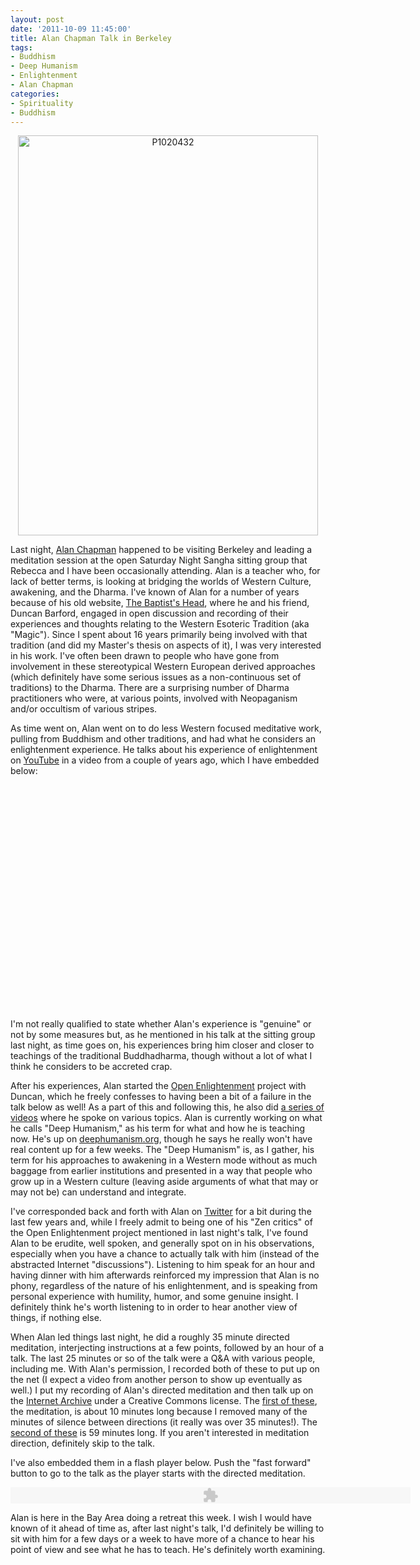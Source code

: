 ```yaml
--- 
layout: post
date: '2011-10-09 11:45:00'
title: Alan Chapman Talk in Berkeley
tags: 
- Buddhism
- Deep Humanism
- Enlightenment
- Alan Chapman
categories:
- Spirituality
- Buddhism
---
```


<p style="text-align: center"><a href="http://www.flickr.com/photos/albill/6225428090/" title="P1020432 by albill, on Flickr"><img src="http://farm7.static.flickr.com/6055/6225428090_b5ed47b937_z.jpg" width="480" height="640" alt="P1020432"></a></p>

Last night, [Alan Chapman](http://alanchapman.me) happened to be visiting Berkeley and leading a meditation session at the open Saturday Night Sangha sitting group that Rebecca and I have been occasionally attending. Alan is a teacher who, for lack of better terms, is looking at bridging the worlds of Western Culture, awakening, and the Dharma. I've known of Alan for a number of years because of his old website, [The Baptist's Head](http://www.thebaptistshead.co.uk), where he and his friend, Duncan Barford, engaged in open discussion and recording of their experiences and thoughts relating to the Western Esoteric Tradition (aka "Magic"). Since I spent about 16 years primarily being involved with that tradition (and did my Master's thesis on aspects of it), I was very interested in his work. I've often been drawn to people who have gone from involvement in these stereotypical Western European derived approaches (which definitely have some serious issues as a non-continuous set of traditions) to the Dharma. There are a surprising number of Dharma practitioners who were, at various points, involved with Neopaganism and/or occultism of various stripes.

As time went on, Alan went on to do less Western focused meditative work, pulling from Buddhism and other traditions, and had what he considers an enlightenment experience. He talks about his experience of enlightenment on [YouTube](http://www.youtube.com/watch?v=cziYLJwTGy8) in a video from a couple of years ago, which I have embedded below:

<p style="text-align: center"><object width="480" height="360"><param name="movie" value="http://www.youtube.com/v/cziYLJwTGy8?version=3&amp;hl=en_US&amp;rel=0"></param><param name="allowFullScreen" value="true"></param><param name="allowscriptaccess" value="always"></param><embed src="http://www.youtube.com/v/cziYLJwTGy8?version=3&amp;hl=en_US&amp;rel=0" type="application/x-shockwave-flash" width="480" height="360" allowscriptaccess="always" allowfullscreen="true"></embed></object></p>

I'm not really qualified to state whether Alan's experience is "genuine" or not by some measures but, as he mentioned in his talk at the sitting group last night, as time goes on, his experiences bring him closer and closer to teachings of the traditional Buddhadharma, though without a lot of what I think he considers to be accreted crap. 

After his experiences, Alan started the [Open Enlightenment](http://www.openenlightenment.org) project with Duncan, which he freely confesses to having been a bit of a failure in the talk below as well! As a part of this and following this, he also did [a series of videos](http://www.vimeo.com/user3836573/videos/sort:date) where he spoke on various topics. Alan is currently working on what he calls "Deep Humanism," as his term for what and how he is teaching now. He's up on [deephumanism.org](http://www.deephumanism.org), though he says he really won't have real content up for a few weeks. The "Deep Humanism" is, as I gather, his term for his approaches to awakening in a Western mode without as much baggage from earlier institutions and presented in a way that people who grow up in a Western culture (leaving aside arguments of what that may or may not be) can understand and integrate.

I've corresponded back and forth with Alan on [Twitter](http://twitter.com/_alan_chapman) for a bit during the last few years and, while I freely admit to being one of his "Zen critics" of the Open Enlightenment project mentioned in last night's talk, I've found Alan to be erudite, well spoken, and generally spot on in his observations, especially when you have a chance to actually talk with him (instead of the abstracted Internet "discussions"). Listening to him speak for an hour and having dinner with him afterwards reinforced my impression that Alan is no phony, regardless of the nature of his enlightenment, and is speaking from personal experience with humility, humor, and some genuine insight. I definitely think he's worth listening to in order to hear another view of things, if nothing else. 

When Alan led things last night, he did a roughly 35 minute directed meditation, interjecting instructions at a few points, followed by an hour of a talk. The last 25 minutes or so of the talk were a Q&amp;A with various people, including me.  With Alan's permission, I recorded both of these to put up on the net (I expect a video from another person to show up eventually as well.) I put my recording of Alan's directed meditation and then talk up on the [Internet Archive](http://www.archive.org/details/SaturdayNightSanghaWithAlanChapman) under a Creative Commons license. The [first of these](http://www.archive.org/download/SaturdayNightSanghaWithAlanChapman/AlanChapman10-8-2011SaturdayNightSanghaMeditation.mp3), the meditation, is about 10 minutes long because I removed many of the minutes of silence between directions (it really was over 35 minutes!). The [second of these](http://www.archive.org/download/SaturdayNightSanghaWithAlanChapman/AlanChapman10-8-2011SaturdayNightSanghaTalk.mp3) is 59 minutes long. If you aren't interested in meditation direction, definitely skip to the talk.

I've also embedded them in a flash player below. Push the "fast forward" button to go to the talk as the player starts with the directed meditation.

<p style="text-align: center"><object width="5000" height="26" classid="clsid:D27CDB6E-AE6D-11cf-96B8-444553540000"><param value="true" name="allowfullscreen"/><param value="always" name="allowscriptaccess"/><param value="high" name="quality"/><param value="true" name="cachebusting"/><param value="#000000" name="bgcolor"/><param name="movie" value="http://www.archive.org/flow/flowplayer.commercial-3.2.1.swf" /><param value="config={'key':'#$aa4baff94a9bdcafce8','playlist':[{'url':'AlanChapman10-8-2011SaturdayNightSanghaMeditation.mp3','autoPlay':false},'AlanChapman10-8-2011SaturdayNightSanghaTalk.mp3'],'clip':{'autoPlay':true,'baseUrl':'http://www.archive.org/download/SaturdayNightSanghaWithAlanChapman/'},'canvas':{'backgroundColor':'#000000','backgroundGradient':'none'},'plugins':{'audio':{'url':'http://www.archive.org/flow/flowplayer.audio-3.2.1-dev.swf'},'controls':{'playlist':true,'fullscreen':false,'height':26,'backgroundColor':'#000000','autoHide':{'fullscreenOnly':true},'scrubberHeightRatio':0.6,'timeFontSize':9,'mute':false,'top':0}},'contextMenu':[{},'-','Flowplayer v3.2.1']}" name="flashvars"/><embed src="http://www.archive.org/flow/flowplayer.commercial-3.2.1.swf" type="application/x-shockwave-flash" width="640" height="26" allowfullscreen="true" allowscriptaccess="always" cachebusting="true" bgcolor="#000000" quality="high" flashvars="config={'key':'#$aa4baff94a9bdcafce8','playlist':[{'url':'AlanChapman10-8-2011SaturdayNightSanghaMeditation.mp3','autoPlay':false},'AlanChapman10-8-2011SaturdayNightSanghaTalk.mp3'],'clip':{'autoPlay':true,'baseUrl':'http://www.archive.org/download/SaturdayNightSanghaWithAlanChapman/'},'canvas':{'backgroundColor':'#000000','backgroundGradient':'none'},'plugins':{'audio':{'url':'http://www.archive.org/flow/flowplayer.audio-3.2.1-dev.swf'},'controls':{'playlist':true,'fullscreen':false,'height':26,'backgroundColor':'#000000','autoHide':{'fullscreenOnly':true},'scrubberHeightRatio':0.6,'timeFontSize':9,'mute':false,'top':0}},'contextMenu':[{},'-','Flowplayer v3.2.1']}"> </embed></object></p>

Alan is here in the Bay Area doing a retreat this week. I wish I would have known of it ahead of time as, after last night's talk, I'd definitely be willing to sit with him for a few days or a week to have more of a chance to hear his point of view and see what he has to teach. He's definitely worth examining.

